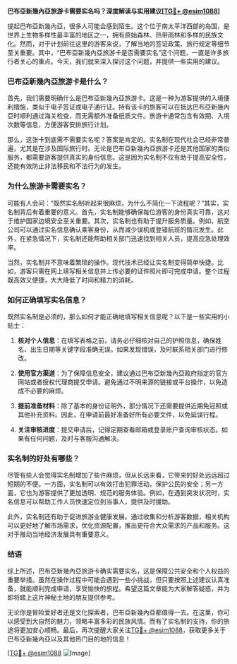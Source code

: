 **巴布亞新幾內亞旅游卡需要实名吗？深度解读与实用建议[[TG💪+ @esim1088](https://t.me/s/esim1088)]**

提起巴布亞新幾內亞，很多人可能会感到陌生。这个位于南太平洋西部的岛国，是世界上生物多样性最丰富的地区之一，拥有原始森林、热带雨林和多样的民族文化。然而，对于计划前往这里的游客来说，了解当地的签证政策、旅行规定等细节至关重要。其中，“巴布亞新幾內亞旅游卡是否需要实名”这个问题，一直是许多旅行者关心的重点。今天，我们就来深入探讨这个问题，并提供一些实用的建议。

### 巴布亞新幾內亞旅游卡是什么？

首先，我们需要明确什么是巴布亞新幾內亞旅游卡。这是一种为游客提供的入境便利措施，类似于电子签证或电子通行证。持有该卡的旅客可以在抵达巴布亞新幾內亞时顺利通过海关检查，而无需额外准备纸质文件。旅游卡通常包含有效期、入境次数等信息，方便游客安排旅行计划。

那么，这张卡到底需不需要实名呢？答案是肯定的。实名制在现代社会已经非常普遍，尤其是在涉及国际旅行时。无论是巴布亞新幾內亞旅游卡还是其他国家的类似服务，都需要游客提供真实的身份信息。这是因为实名制不仅有助于提高安全性，还能有效防止非法移民和不法行为的发生。

### 为什么旅游卡需要实名？

可能有人会问：“既然实名制听起来很麻烦，为什么不简化一下流程呢？”其实，实名制背后有着重要的意义。首先，实名制能够确保每位游客的身份真实可靠，这对于维护国家边境安全至关重要。其次，实名制也有助于提升服务质量。例如，航空公司可以通过实名信息确认乘客身份，从而减少误机或登错航班的情况发生。此外，在紧急情况下，实名制还能帮助相关部门迅速找到相关人员，提高应急处理效率。

当然，实名制并不意味着繁琐的操作。现代技术已经让实名制变得简单快捷。比如，游客只需在网上填写相关信息并上传必要的证件照片即可完成申请。整个过程既高效又便捷，大大降低了时间和精力的消耗。

### 如何正确填写实名信息？

既然实名制是必须的，那么如何才能正确地填写相关信息呢？以下是一些实用的小贴士：

1. **核对个人信息**：在填写表格之前，请务必仔细核对自己的护照信息，确保姓名、出生日期等关键字段准确无误。如果发现错误，及时联系相关部门进行修改。

2. **使用官方渠道**：为了保障信息安全，建议通过巴布亞新幾內亞政府指定的官方网站或者授权代理商提交申请。避免通过不明来源的链接或平台操作，以免造成不必要的麻烦。

3. **提前准备材料**：除了基本的身份证明外，部分情况下还需要提供近期免冠照或其他补充资料。因此，在申请前最好准备好所有必要文件，以免延误行程。

4. **关注审核进度**：提交申请后，记得定期查看邮箱或登录账户查询审核状态。如果有任何问题，及时与客服沟通解决。

### 实名制的好处有哪些？

尽管有些人会觉得实名制增加了些许麻烦，但从长远来看，它带来的好处远远超过短期的不便。一方面，实名制可以有效打击犯罪活动，保护公民的安全；另一方面，它也为游客提供了更加透明、规范的服务体验。例如，在遇到突发状况时，实名信息可以帮助工作人员快速定位到当事人，提供及时援助。

此外，实名制还有助于促进旅游业健康发展。通过收集和分析游客数据，相关机构可以更好地了解市场需求，优化资源配置，推出更符合大众需求的产品和服务。这对于推动当地经济发展具有重要意义。

### 结语

综上所述，巴布亞新幾內亞旅游卡确实需要实名，这是保障公共安全和个人权益的重要举措。虽然在操作过程中可能会遇到一些小挑战，但只要按照上述建议认真准备，就能顺利完成申请，享受愉快的旅程。希望这篇文章能为大家解答疑惑，并为即将踏上这片神秘土地的朋友提供参考。

无论你是冒险爱好者还是文化探索者，巴布亞新幾內亞都值得一去。在这里，你可以感受到大自然的魅力，领略丰富多彩的民族风情。而有了实名制的支持，你的旅途将更加安心顺畅。最后，再次提醒大家关注[TG💪+ @esim1088](https://t.me/s/esim1088)，获取更多关于巴布亞新幾內亞以及其他热门目的地的信息！

[[TG💪+ @esim1088](https://t.me/s/esim1088) ![Image](https://i.postimg.cc/4NQfJmqS/Snipaste-2025-05-13-00-14-12.png)]